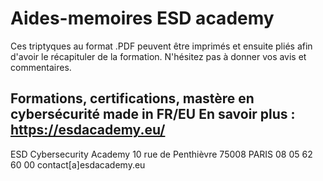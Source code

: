 # Aides-memoires ESD academy
Ces triptyques au format .PDF peuvent être imprimés et ensuite pliés afin d'avoir le récapituler de la formation.
N'hésitez pas à donner vos avis et commentaires.

Formations, certifications, mastère en cybersécurité made in FR/EU
En savoir plus : https://esdacademy.eu/
-------------------------------------------------------------------------------------------------------------
ESD Cybersecurity Academy
10 rue de Penthièvre  75008 PARIS
08 05 62 60 00
contact[a]esdacademy.eu
